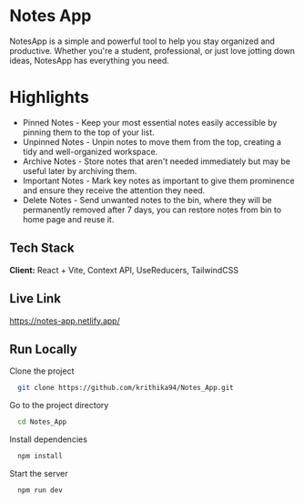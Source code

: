 
# Notes App

NotesApp is a simple and powerful tool to help you stay organized and productive. Whether you're a student, professional, or just love jotting down ideas, NotesApp has everything you need.

# Highlights

- Pinned Notes - Keep your most essential notes easily accessible by pinning them to the top of your list.
- Unpinned Notes - Unpin notes to move them from the top, creating a tidy and well-organized workspace.
- Archive Notes - Store notes that aren't needed immediately but may be useful later by archiving them.
- Important Notes - Mark key notes as important to give them prominence and ensure they receive the attention they need.
- Delete Notes - Send unwanted notes to the bin,  where they will be permanently removed after 7 days, you can restore notes from bin to home page and reuse it.


## Tech Stack

**Client:** React + Vite, Context API, UseReducers, TailwindCSS




## Live Link

https://notes-app.netlify.app/


## Run Locally

Clone the project

```bash
  git clone https://github.com/krithika94/Notes_App.git
```

Go to the project directory

```bash
  cd Notes_App
```

Install dependencies

```bash
  npm install
```

Start the server

```bash
  npm run dev
```

